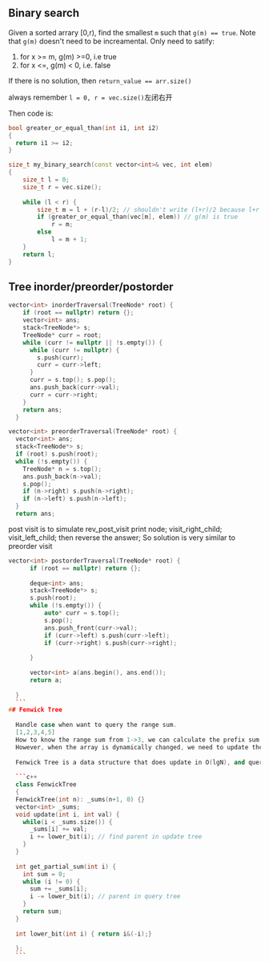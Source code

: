 ## Binary search
Given a sorted arrary [0,r), find the smallest `m` such that `g(m) == true`. Note that `g(m)` doesn't need to be increamental.
Only need to satify:
1. for x >= m, g(m) >=0, i.e true
2. for x <=, g(m) < 0, i.e. false

If there is no solution, then `return_value == arr.size()`

always remember `l = 0, r = vec.size()`左闭右开

Then code is:

```cpp
bool greater_or_equal_than(int i1, int i2)
{
  return i1 >= i2;
}

size_t my_binary_search(const vector<int>& vec, int elem)
{
    size_t l = 0;
    size_t r = vec.size();
    
    while (l < r) {
        size_t m = l + (r-l)/2; // shouldn't write (l+r)/2 because l+r can overflow!!!!
        if (greater_or_equal_than(vec[m], elem)) // g(m) is true
            r = m;
        else
            l = m + 1;
    }
    return l;
}
```

## Tree inorder/preorder/postorder

```c++
vector<int> inorderTraversal(TreeNode* root) {
    if (root == nullptr) return {};
    vector<int> ans;
    stack<TreeNode*> s;
    TreeNode* curr = root;
    while (curr != nullptr || !s.empty()) {
      while (curr != nullptr) {
        s.push(curr);
        curr = curr->left;
      }
      curr = s.top(); s.pop();
      ans.push_back(curr->val);
      curr = curr->right;
    }    
    return ans;
  }
  ```
  ```c++
  vector<int> preorderTraversal(TreeNode* root) {
    vector<int> ans;
    stack<TreeNode*> s;
    if (root) s.push(root);
    while (!s.empty()) {
      TreeNode* n = s.top();
      ans.push_back(n->val);
      s.pop();
      if (n->right) s.push(n->right);
      if (n->left) s.push(n->left);            
    }
    return ans;
  ```
  
  post visit is to simulate rev_post_visit
  print node; visit_right_child; visit_left_child;
  then reverse the answer;
  So solution is very similar to preorder visit
  ```c++
  vector<int> postorderTraversal(TreeNode* root) {
        if (root == nullptr) return {};
        
        deque<int> ans;
        stack<TreeNode*> s;
        s.push(root);
        while (!s.empty()) {
            auto* curr = s.top();
            s.pop();
            ans.push_front(curr->val);
            if (curr->left) s.push(curr->left);
            if (curr->right) s.push(curr->right);
            
        }
        
        vector<int> a(ans.begin(), ans.end());
        return a;
        
    }
    ```
## Fenwick Tree
    
    Handle case when want to query the range sum.
    [1,2,3,4,5]
    How to know the range sum from 1->3, we can calculate the prefix sum [1,3,6,10,15], then 1->3 is 6-1 = 5.
    However, when the array is dynamically changed, we need to update the prefix sum. To update one element, it's O(n)
    
    Fenwick Tree is a data structure that does update in O(lgN), and query prefixSum in O(lgN)
    
    ```c++
    class FenwickTree
    {
    FenwickTree(int n): _sums(n+1, 0) {}
    vector<int> _sums;
    void update(int i, int val) {
      while(i < _sums.size()) {
        _sums[i] += val;
        i += lower_bit(i); // find parent in update tree
      }
    }
    
    int get_partial_sum(int i) {
      int sum = 0;
      while (i != 0) {
        sum += _sums[i];
        i -= lower_bit(i); // parent in query tree
      }
      return sum;
    }
    
    int lower_bit(int i) { return i&(-i);}
    
    };
    ```
    

